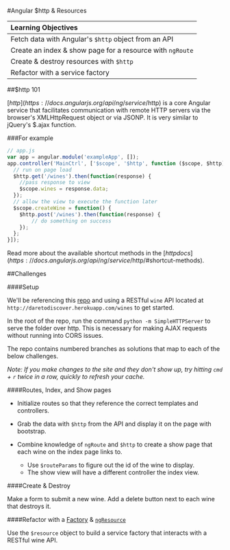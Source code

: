 #Angular $http & Resources

| Learning Objectives |
| :--- |
| Fetch data with Angular's `$http` object from an API |
| Create an index & show page for a resource with `ngRoute` |
| Create & destroy resources with `$http` |
| Refactor with a service factory |

##$http 101

[$http](https://docs.angularjs.org/api/ng/service/$http) is a core Angular service that facilitates communication with remote HTTP servers via the browser's XMLHttpRequest object or via JSONP. It is very similar to jQuery's $.ajax function.

###For example

```js
// app.js
var app = angular.module('exampleApp', []);
app.controller('MainCtrl', ['$scope', '$http', function ($scope, $http) {
  // run on page load
  $http.get('/wines').then(function(response) {
    //pass response to view
    $scope.wines = response.data;
  });
  // allow the view to execute the function later
  $scope.createWine = function() {
    $http.post('/wines').then(function(response) {
        // do something on success
    });
  };
}]);
```

Read more about the available shortcut methods in the [$http docs](https://docs.angularjs.org/api/ng/service/$http/#shortcut-methods).

##Challenges

####Setup

We'll be referencing this [repo](https://github.com/sf-wdi-21/ng-http-resources) and using a RESTful `wine` API located at `http://daretodiscover.herokuapp.com/wines` to get started.

In the root of the repo, run the command `python -m SimpleHTTPServer` to serve the folder over http. This is necessary for making AJAX requests without running into CORS issues.

The repo contains numbered branches as solutions that map to each of the below challenges.

*Note: If you make changes to the site and they don't show up, try hitting `cmd` + `r` twice in a row, quickly to refresh your cache.*

####Routes, Index, and Show pages

* Initialize routes so that they reference the correct templates and controllers.

* Grab the data with `$http` from the API and display it on the page with bootstrap.

* Combine knowledge of `ngRoute` and `$http` to create a show page that each wine on the index page links to.
  * Use `$routeParams` to figure out the id of the wine to display.
  * The show view will have a different controller the index view.

####Create & Destroy

Make a form to submit a new wine. Add a delete button next to each wine that destroys it.

####Refactor with a [Factory](https://docs.angularjs.org/guide/services#creating-services) & [`ngResource`](https://docs.angularjs.org/api/ngResource)

Use the `$resource` object to build a service factory that interacts with a RESTful wine API.
